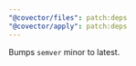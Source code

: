 ```yaml
---
"@covector/files": patch:deps
"@covector/apply": patch:deps
---
```


Bumps `semver` minor to latest.
